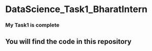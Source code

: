 # DataScience_Task1_BharatIntern

### My Task1 is complete ###

## You will find the code in this repository ##
